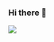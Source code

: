 ### Hi there 👋

<img src="https://github-readme-stats.vercel.app/api/top-langs/?username=sofusskovgaard&theme=dark&layout=compact&count_private=true"/>
